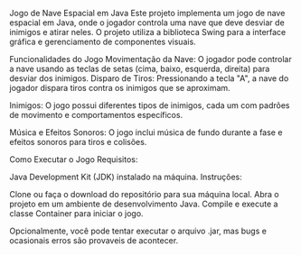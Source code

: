 Jogo de Nave Espacial em Java
Este projeto implementa um jogo de nave espacial em Java, onde o jogador controla uma nave que deve desviar de inimigos e atirar neles. O projeto utiliza a biblioteca Swing para a interface gráfica e gerenciamento de componentes visuais.

Funcionalidades do Jogo
Movimentação da Nave: O jogador pode controlar a nave usando as teclas de setas (cima, baixo, esquerda, direita) para desviar dos inimigos.
Disparo de Tiros: Pressionando a tecla "A", a nave do jogador dispara tiros contra os inimigos que se aproximam.

Inimigos: O jogo possui diferentes tipos de inimigos, cada um com padrões de movimento e comportamentos específicos.

Música e Efeitos Sonoros: O jogo inclui música de fundo durante a fase e efeitos sonoros para tiros e colisões.

Como Executar o Jogo
Requisitos:

Java Development Kit (JDK) instalado na máquina.
Instruções:

Clone ou faça o download do repositório para sua máquina local.
Abra o projeto em um ambiente de desenvolvimento Java.
Compile e execute a classe Container para iniciar o jogo.

Opcionalmente, você pode tentar executar o arquivo .jar, mas bugs e ocasionais erros são provaveis de acontecer.
